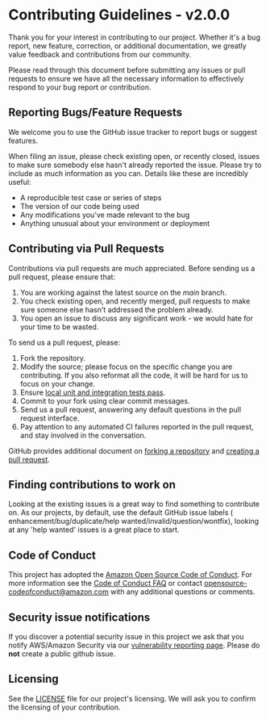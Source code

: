 # Contributing Guidelines - v2.0.0

Thank you for your interest in contributing to our project. Whether it's a bug
report, new feature, correction, or additional documentation, we greatly value
feedback and contributions from our community.

Please read through this document before submitting any issues or pull requests
to ensure we have all the necessary information to effectively respond to your
bug report or contribution.

## Reporting Bugs/Feature Requests

We welcome you to use the GitHub issue tracker to report bugs or suggest
features.

When filing an issue, please check existing open, or recently closed, issues to
make sure somebody else hasn't already reported the issue. Please try to include
as much information as you can. Details like these are incredibly useful:

* A reproducible test case or series of steps
* The version of our code being used
* Any modifications you've made relevant to the bug
* Anything unusual about your environment or deployment

## Contributing via Pull Requests

Contributions via pull requests are much appreciated. Before sending us a pull
request, please ensure that:

1. You are working against the latest source on the *main* branch.
2. You check existing open, and recently merged, pull requests to make sure
   someone else hasn't addressed the problem already.
3. You open an issue to discuss any significant work - we would hate for your
   time to be wasted.

To send us a pull request, please:

1. Fork the repository.
2. Modify the source; please focus on the specific change you are contributing.
   If you also reformat all the code, it will be hard for us to focus on your
   change.
3. Ensure [local unit and integration tests pass](TESTING.md).
4. Commit to your fork using clear commit messages.
5. Send us a pull request, answering any default questions in the pull request
   interface.
6. Pay attention to any automated CI failures reported in the pull request, and
   stay involved in the conversation.

GitHub provides additional document
on [forking a repository](https://help.github.com/articles/fork-a-repo/) and
[creating a pull request](https://help.github.com/articles/creating-a-pull-request/).

## Finding contributions to work on

Looking at the existing issues is a great way to find something to contribute
on. As our projects, by default, use the default GitHub issue labels (
enhancement/bug/duplicate/help wanted/invalid/question/wontfix), looking at
any 'help wanted' issues is a great place to start.

## Code of Conduct

This project has adopted
the [Amazon Open Source Code of Conduct](https://aws.github.io/code-of-conduct).
For more information see
the [Code of Conduct FAQ](https://aws.github.io/code-of-conduct-faq) or contact
opensource-codeofconduct@amazon.com with any additional questions or comments.

## Security issue notifications

If you discover a potential security issue in this project we ask that you
notify AWS/Amazon Security via
our [vulnerability reporting page](http://aws.amazon.com/security/vulnerability-reporting/).
Please do **not** create a public github issue.

## Licensing

See the [LICENSE](./LICENSE.txt) file for our project's licensing. We will ask
you to confirm the licensing of your contribution.
